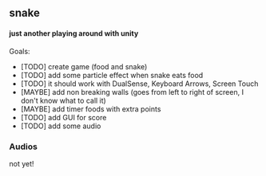## snake
#### just another playing around with unity

Goals:
- [TODO] create game (food and snake)
- [TODO] add some particle effect when snake eats food
- [TODO] it should work with DualSense, Keyboard Arrows, Screen Touch
- [MAYBE] add non breaking walls (goes from left to right of screen, I don't know what to call it)
- [MAYBE] add timer foods with extra points
- [TODO] add GUI for score
- [TODO] add some audio

### Audios
not yet!
